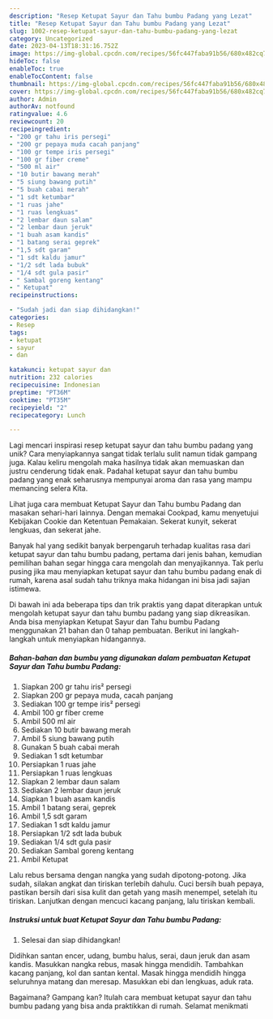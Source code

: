 ```yaml
---
description: "Resep Ketupat Sayur dan Tahu bumbu Padang yang Lezat"
title: "Resep Ketupat Sayur dan Tahu bumbu Padang yang Lezat"
slug: 1002-resep-ketupat-sayur-dan-tahu-bumbu-padang-yang-lezat
category: Uncategorized
date: 2023-04-13T18:31:16.752Z
image: https://img-global.cpcdn.com/recipes/56fc447faba91b56/680x482cq70/ketupat-sayur-dan-tahu-bumbu-padang-foto-resep-utama.jpg
hideToc: false
enableToc: true
enableTocContent: false
thumbnail: https://img-global.cpcdn.com/recipes/56fc447faba91b56/680x482cq70/ketupat-sayur-dan-tahu-bumbu-padang-foto-resep-utama.jpg
cover: https://img-global.cpcdn.com/recipes/56fc447faba91b56/680x482cq70/ketupat-sayur-dan-tahu-bumbu-padang-foto-resep-utama.jpg
author: Admin
authorAv: notfound
ratingvalue: 4.6
reviewcount: 20
recipeingredient:
- "200 gr tahu iris persegi"
- "200 gr pepaya muda cacah panjang"
- "100 gr tempe iris persegi"
- "100 gr fiber creme"
- "500 ml air"
- "10 butir bawang merah"
- "5 siung bawang putih"
- "5 buah cabai merah"
- "1 sdt ketumbar"
- "1 ruas jahe"
- "1 ruas lengkuas"
- "2 lembar daun salam"
- "2 lembar daun jeruk"
- "1 buah asam kandis"
- "1 batang serai geprek"
- "1,5 sdt garam"
- "1 sdt kaldu jamur"
- "1/2 sdt lada bubuk"
- "1/4 sdt gula pasir"
- " Sambal goreng kentang"
- " Ketupat"
recipeinstructions:

- "Sudah jadi dan siap dihidangkan!"
categories:
- Resep
tags:
- ketupat
- sayur
- dan

katakunci: ketupat sayur dan 
nutrition: 232 calories
recipecuisine: Indonesian
preptime: "PT36M"
cooktime: "PT35M"
recipeyield: "2"
recipecategory: Lunch

---
```





Lagi mencari inspirasi resep ketupat sayur dan tahu bumbu padang yang unik? Cara menyiapkannya sangat tidak terlalu sulit namun tidak gampang juga. Kalau keliru mengolah maka hasilnya tidak akan memuaskan dan justru cenderung tidak enak. Padahal ketupat sayur dan tahu bumbu padang yang enak seharusnya mempunyai aroma dan rasa yang mampu memancing selera Kita.





Lihat juga cara membuat Ketupat Sayur dan Tahu bumbu Padang dan masakan sehari-hari lainnya. Dengan memakai Cookpad, kamu menyetujui Kebijakan Cookie dan Ketentuan Pemakaian. Sekerat kunyit, sekerat lengkuas, dan sekerat jahe.

Banyak hal yang sedikit banyak berpengaruh terhadap kualitas rasa dari ketupat sayur dan tahu bumbu padang, pertama dari jenis bahan, kemudian pemilihan bahan segar hingga cara mengolah dan menyajikannya. Tak perlu pusing jika mau menyiapkan ketupat sayur dan tahu bumbu padang enak di rumah, karena asal sudah tahu triknya maka hidangan ini bisa jadi sajian istimewa.






Di bawah ini ada beberapa tips dan trik praktis yang dapat diterapkan untuk mengolah ketupat sayur dan tahu bumbu padang yang siap dikreasikan. Anda bisa menyiapkan Ketupat Sayur dan Tahu bumbu Padang menggunakan 21 bahan dan 0 tahap pembuatan. Berikut ini langkah-langkah untuk menyiapkan hidangannya.

<!--inarticleads1-->

##### Bahan-bahan dan bumbu yang digunakan dalam pembuatan Ketupat Sayur dan Tahu bumbu Padang:

1. Siapkan 200 gr tahu iris² persegi
1. Siapkan 200 gr pepaya muda, cacah panjang
1. Sediakan 100 gr tempe iris² persegi
1. Ambil 100 gr fiber creme
1. Ambil 500 ml air
1. Sediakan 10 butir bawang merah
1. Ambil 5 siung bawang putih
1. Gunakan 5 buah cabai merah
1. Sediakan 1 sdt ketumbar
1. Persiapkan 1 ruas jahe
1. Persiapkan 1 ruas lengkuas
1. Siapkan 2 lembar daun salam
1. Sediakan 2 lembar daun jeruk
1. Siapkan 1 buah asam kandis
1. Ambil 1 batang serai, geprek
1. Ambil 1,5 sdt garam
1. Sediakan 1 sdt kaldu jamur
1. Persiapkan 1/2 sdt lada bubuk
1. Sediakan 1/4 sdt gula pasir
1. Sediakan  Sambal goreng kentang
1. Ambil  Ketupat


Lalu rebus bersama dengan nangka yang sudah dipotong-potong. Jika sudah, silakan angkat dan tiriskan terlebih dahulu. Cuci bersih buah pepaya, pastikan bersih dari sisa kulit dan getah yang masih menempel, setelah itu tiriskan. Lanjutkan dengan mencuci kacang panjang, lalu tiriskan kembali. 

<!--inarticleads2-->

##### Instruksi untuk buat Ketupat Sayur dan Tahu bumbu Padang:


1. Selesai dan siap dihidangkan!

Didihkan santan encer, udang, bumbu halus, serai, daun jeruk dan asam kandis. Masukkan nangka rebus, masak hingga mendidih. Tambahkan kacang panjang, kol dan santan kental. Masak hingga mendidih hingga seluruhnya matang dan meresap. Masukkan ebi dan lengkuas, aduk rata. 

Bagaimana? Gampang kan? Itulah cara membuat ketupat sayur dan tahu bumbu padang yang bisa anda praktikkan di rumah. Selamat menikmati
